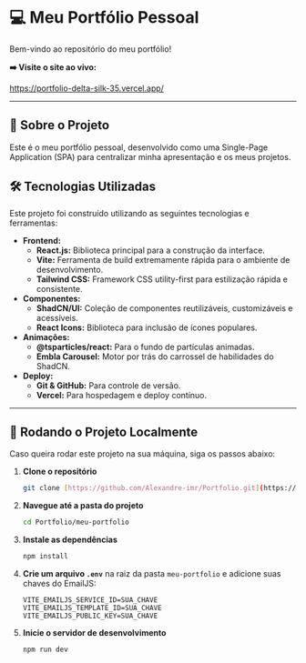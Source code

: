 # 💻 Meu Portfólio Pessoal 


Bem-vindo ao repositório do meu portfólio!

**➡️ Visite o site ao vivo:**

https://portfolio-delta-silk-35.vercel.app/

---

## 📖 Sobre o Projeto

Este é o meu portfólio pessoal, desenvolvido como uma Single-Page Application (SPA) para centralizar minha apresentação e os meus projetos.


## 🛠️ Tecnologias Utilizadas

Este projeto foi construído utilizando as seguintes tecnologias e ferramentas:

* **Frontend:**
    * **React.js:** Biblioteca principal para a construção da interface.
    * **Vite:** Ferramenta de build extremamente rápida para o ambiente de desenvolvimento.
    * **Tailwind CSS:** Framework CSS utility-first para estilização rápida e consistente.
* **Componentes:**
    * **ShadCN/UI:** Coleção de componentes reutilizáveis, customizáveis e acessíveis.
    * **React Icons:** Biblioteca para inclusão de ícones populares.
* **Animações:**
    * **@tsparticles/react:** Para o fundo de partículas animadas.
    * **Embla Carousel:** Motor por trás do carrossel de habilidades do ShadCN.
* **Deploy:**
    * **Git & GitHub:** Para controle de versão.
    * **Vercel:** Para hospedagem e deploy contínuo.

---

## 🚀 Rodando o Projeto Localmente

Caso queira rodar este projeto na sua máquina, siga os passos abaixo:

1.  **Clone o repositório**
    ```bash
    git clone [https://github.com/Alexandre-imr/Portfolio.git](https://github.com/Alexandre-imr/Portfolio.git)
    ```

2.  **Navegue até a pasta do projeto**
    ```bash
    cd Portfolio/meu-portfolio
    ```

3.  **Instale as dependências**
    ```bash
    npm install
    ```

4.  **Crie um arquivo `.env`** na raiz da pasta `meu-portfolio` e adicione suas chaves do EmailJS:
    ```
    VITE_EMAILJS_SERVICE_ID=SUA_CHAVE
    VITE_EMAILJS_TEMPLATE_ID=SUA_CHAVE
    VITE_EMAILJS_PUBLIC_KEY=SUA_CHAVE
    ```

5.  **Inicie o servidor de desenvolvimento**
    ```bash
    npm run dev
    ```

